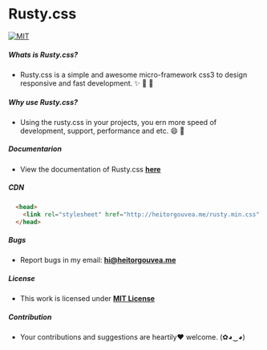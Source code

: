 # Rusty.css

[![MIT](https://img.shields.io/badge/license-MIT-blue.svg)](https://github.com/HeitorG/rusty.css/blob/master/LICENSE.md)


##### Whats is Rusty.css?

- Rusty.css is a simple and awesome micro-framework css3 to design responsive and fast development. :sparkles: :rocket: :dizzy:

##### Why use Rusty.css?

- Using the rusty.css in your projects, you ern more speed of development, support, performance and etc. :smile: :metal:

##### Documentarion

- View the documentation of Rusty.css [**here**](http://heitorgouvea.me/rustycss/) 

##### CDN
```html
  <head>
    <link rel="stylesheet" href="http://heitorgouvea.me/rusty.min.css" screen="media">
  </head>
  ```
##### Bugs

- Report bugs in my email: **hi@heitorgouvea.me**

##### License

- This work is licensed under [**MIT License**](https://github.com/GouveaHeitor/rusty.css/blob/master/LICENSE.md)

##### Contribution

- Your contributions and suggestions are heartily♥ welcome. (✿◕‿◕)
